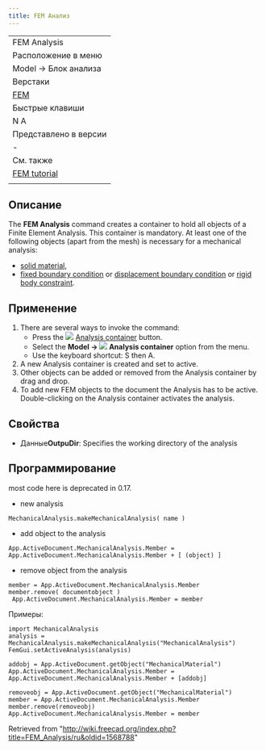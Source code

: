 ```yaml
---
title: FEM Анализ
---
```

|  |
| --- |
| FEM Analysis |
| Расположение в меню |
| Model → Блок анализа |
| Верстаки |
| [FEM](/FEM_Workbench/ru "FEM Workbench/ru") |
| Быстрые клавиши |
| N A |
| Представлено в версии |
| - |
| См. также |
| [FEM tutorial](/FEM_tutorial/ru "FEM tutorial/ru") |
|  |

## Описание

The **FEM Analysis** command creates a container to hold all objects of a Finite Element Analysis. This container is mandatory. At least one of the following objects (apart from the mesh) is necessary for a mechanical analysis:

* [solid material](/FEM_MaterialSolid "FEM MaterialSolid"),
* [fixed boundary condition](/FEM_ConstraintFixed "FEM ConstraintFixed") or [displacement boundary condition](/FEM_ConstraintDisplacement "FEM ConstraintDisplacement") or [rigid body constraint](/FEM_ConstraintRigidBody "FEM ConstraintRigidBody").

## Применение

1. There are several ways to invoke the command:
   * Press the ![](/images/FEM_Analysis.svg) [Analysis container](/FEM_Analysis "FEM Analysis") button.
   * Select the **Model → ![](/images/FEM_Analysis.svg) Analysis container‏‎** option from the menu.
   * Use the keyboard shortcut: S then A.
2. A new Analysis container is created and set to active.
3. Other objects can be added or removed from the Analysis container by drag and drop.
4. To add new FEM objects to the document the Analysis has to be active. Double-clicking on the Analysis container activates the analysis.

## Свойства

* Данные**OutpuDir**: Specifies the working directory of the analysis

## Программирование

most code here is deprecated in 0.17.

* new analysis

```
MechanicalAnalysis.makeMechanicalAnalysis( name )

```

* add object to the analysis

```
App.ActiveDocument.MechanicalAnalysis.Member = App.ActiveDocument.MechanicalAnalysis.Member + [ (object) ]

```

* remove object from the analysis

```
member = App.ActiveDocument.MechanicalAnalysis.Member
member.remove( documentobject )
 App.ActiveDocument.MechanicalAnalysis.Member = member

```

Примеры:

```
import MechanicalAnalysis
analysis = MechanicalAnalysis.makeMechanicalAnalysis("MechanicalAnalysis")
FemGui.setActiveAnalysis(analysis)

addobj = App.ActiveDocument.getObject("MechanicalMaterial")
App.ActiveDocument.MechanicalAnalysis.Member = App.ActiveDocument.MechanicalAnalysis.Member + [addobj]

removeobj = App.ActiveDocument.getObject("MechanicalMaterial")
member = App.ActiveDocument.MechanicalAnalysis.Member
member.remove(removeobj)
App.ActiveDocument.MechanicalAnalysis.Member = member

```

Retrieved from "<http://wiki.freecad.org/index.php?title=FEM_Analysis/ru&oldid=1568788>"